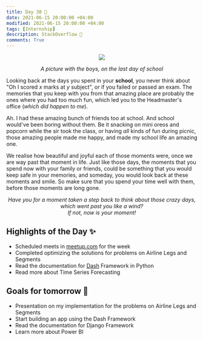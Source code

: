 ```yaml
---
title: Day 30 🗿
date: 2021-06-15 20:00:00 +04:00
modified: 2021-06-15 20:00:00 +04:00
tags: [Internship]
description: StackOverflow 🔌
comments: True
---
```


<div align='center'>
 <img src='https://i.postimg.cc/QM9TwKVb/IMG-20190402-WA0002.jpg'/>
 <p>
   <em>A picture with the boys, on the last day of school</em>
</div>   
                                                                 
Looking back at the days you spent in your **school**, you never think about "Oh I scored *x* marks at *y* subject", or if you failed or passed an exam. The memories that you keep with you from that amazing place are probably the ones where you had too much fun, which led you to the Headmaster's office (*which did happen to me*).

Ah. I had these amazing bunch of friends too at school. And school would've been boring without them. Be it snacking on mini oreos and popcorn while the sir took the class, or having *all* kinds of fun during picnic, those amazing people made me happy, and made my school life an amazing one.

We realise how beautiful and joyful each of those moments were, once we are way past that moment in life. Just like those days, the moments that you spend now with your family or friends, could be something that you would keep safe in your memories, and someday, you would look back at these moments and smile. So make sure that you spend your time well with them, before those moments are long gone. 

<p align='center'>
  <em>Have you for a moment taken a step back to think about those crazy days, which went past you like a wind?
    <br>
    If not, now is your moment!
  </em>
</p>



## Highlights of the Day ✨
- Scheduled meets in [meetup.com](https://meetup.com) for the week
- Completed optimizing the solutions for problems on Airline Legs and Segments
- Read the documentation for [Dash](https://dash.plotly.com/) Framework in Python
- Read more about Time Series Forecasting

## Goals for tomorrow 📝
- Presentation on my implementation for the problems on Airline Legs and Segments
- Start building an app using the Dash Framework
- Read the documentation for Django Framework
- Learn more about Power BI
